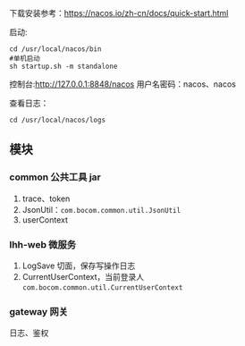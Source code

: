 下载安装参考：https://nacos.io/zh-cn/docs/quick-start.html

启动:

```shell
cd /usr/local/nacos/bin 
#单机启动
sh startup.sh -m standalone
```

控制台:http://127.0.0.1:8848/nacos 用户名密码：nacos、nacos

查看日志：

```shell
cd /usr/local/nacos/logs
```

## 模块

### common 公共工具 jar

1. trace、token
2. JsonUtil：`com.bocom.common.util.JsonUtil`
3. userContext

### lhh-web 微服务

1. LogSave 切面，保存写操作日志
2. CurrentUserContext，当前登录人`com.bocom.common.util.CurrentUserContext`

### gateway 网关
日志、鉴权


